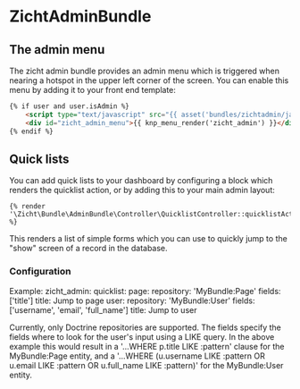 # ZichtAdminBundle #

## The admin menu ##
The zicht admin bundle provides an admin menu which is triggered when nearing a hotspot in the upper left corner of the
screen. You can enable this menu by adding it to your front end template:

~~~~html
{% if user and user.isAdmin %}
    <script type="text/javascript" src="{{ asset('bundles/zichtadmin/javascript/bar.js') }}"></script>
    <div id="zicht_admin_menu">{{ knp_menu_render('zicht_admin') }}</div>
{% endif %}
~~~~

## Quick lists ##

You can add quick lists to your dashboard by configuring a block which renders the quicklist action, or by adding this
to your main admin layout:

    {% render '\Zicht\Bundle\AdminBundle\Controller\QuicklistController::quicklistAction' %}

This renders a list of simple forms which you can use to quickly jump to the "show" screen of a record in the database.

### Configuration ###

Example:
    zicht_admin:
        quicklist:
            page:
                repository: 'MyBundle:Page'
                fields: ['title']
                title: Jump to page
            user:
                repository: 'MyBundle:User'
                fields: ['username', 'email', 'full_name']
                title: Jump to user

Currently, only Doctrine repositories are supported. The fields specify the fields where to look for the user's input
using a LIKE query. In the above example this would result in a '...WHERE p.title LIKE :pattern' clause for the
MyBundle:Page entity, and a '...WHERE (u.username LIKE :pattern OR u.email LIKE :pattern OR u.full_name LIKE :pattern)'
for the MyBundle:User entity.

